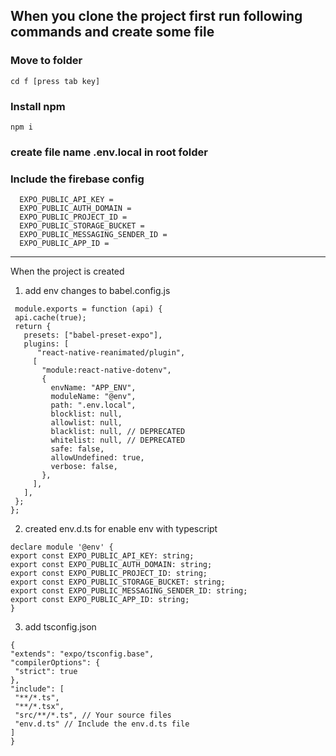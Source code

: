 ## When you clone the project first run following commands and create some file

### Move to folder
```
cd f [press tab key]
```

### Install npm
```
npm i
```

### create file name **.env.local** in root folder
### Include the firebase config
```
  EXPO_PUBLIC_API_KEY = 
  EXPO_PUBLIC_AUTH_DOMAIN = 
  EXPO_PUBLIC_PROJECT_ID = 
  EXPO_PUBLIC_STORAGE_BUCKET = 
  EXPO_PUBLIC_MESSAGING_SENDER_ID = 
  EXPO_PUBLIC_APP_ID = 
```
- - -
When the project is created

  1. add env changes to babel.config.js 
 ```
  module.exports = function (api) {
  api.cache(true);
  return {
    presets: ["babel-preset-expo"],
    plugins: [
       "react-native-reanimated/plugin",
      [
        "module:react-native-dotenv",
        {
          envName: "APP_ENV",
          moduleName: "@env",
          path: ".env.local",
          blocklist: null,
          allowlist: null,
          blacklist: null, // DEPRECATED
          whitelist: null, // DEPRECATED
          safe: false,
          allowUndefined: true,
          verbose: false,
        },
      ],
    ],
  };
};
  ```
  2. created env.d.ts for enable env with typescript
  ```
  declare module '@env' {
  export const EXPO_PUBLIC_API_KEY: string;
  export const EXPO_PUBLIC_AUTH_DOMAIN: string;
  export const EXPO_PUBLIC_PROJECT_ID: string;
  export const EXPO_PUBLIC_STORAGE_BUCKET: string;
  export const EXPO_PUBLIC_MESSAGING_SENDER_ID: string;
  export const EXPO_PUBLIC_APP_ID: string;
}
  ``` 
  3. add tsconfig.json
   ```
{
  "extends": "expo/tsconfig.base",
  "compilerOptions": {
    "strict": true
  },
  "include": [
    "**/*.ts",
    "**/*.tsx",
    "src/**/*.ts", // Your source files
    "env.d.ts" // Include the env.d.ts file
  ]
}
   ```

